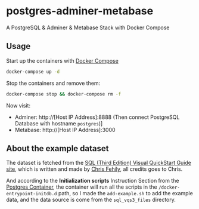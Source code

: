 # postgres-adminer-metabase

A PostgreSQL &amp; Adminer &amp; Metabase Stack with Docker Compose


## Usage

Start up the containers with [Docker Compose](https://docs.docker.com/compose/)

```bash
docker-compose up -d
```

Stop the containers and remove them:

```bash
docker-compose stop && docker-compose rm -f
```

Now visit:

* Adminer: http://[Host IP Address]:8888 (Then connect PostgreSQL Database with hostname `postgres`)]
* Metabase: http://[Host IP Address]:3000

## About the example dataset

The dataset is fetched from the [SQL (Third Edition) Visual QuickStart Guide site](http://www.fehily.com/books/sql_vqs_3.html), which is written and made by [Chris Fehily](http://www.fehily.com), all credits goes to Chris.

And according to the **Initialization scripts** Instruction Section from the [Postgres Container](https://hub.docker.com/_/postgres), the container will run all the scripts in the `/docker-entrypoint-initdb.d` path, so I made the `add-example.sh` to add the example data, and the data source is come from the `sql_vqs3_files` directory.
